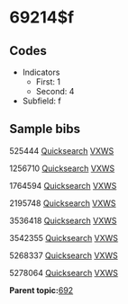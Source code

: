 # 69214$f

## Codes

-   Indicators
    -   First: 1
    -   Second: 4
-   Subfield: f

## Sample bibs

525444 [Quicksearch](https://search.library.yale.edu/catalog/525444) [VXWS](http://prodorbis.library.yale.edu:7014/vxws/GetHoldingsService?bibId=525444)

1256710 [Quicksearch](https://search.library.yale.edu/catalog/1256710) [VXWS](http://prodorbis.library.yale.edu:7014/vxws/GetHoldingsService?bibId=1256710)

1764594 [Quicksearch](https://search.library.yale.edu/catalog/1764594) [VXWS](http://prodorbis.library.yale.edu:7014/vxws/GetHoldingsService?bibId=1764594)

2195748 [Quicksearch](https://search.library.yale.edu/catalog/2195748) [VXWS](http://prodorbis.library.yale.edu:7014/vxws/GetHoldingsService?bibId=2195748)

3536418 [Quicksearch](https://search.library.yale.edu/catalog/3536418) [VXWS](http://prodorbis.library.yale.edu:7014/vxws/GetHoldingsService?bibId=3536418)

3542355 [Quicksearch](https://search.library.yale.edu/catalog/3542355) [VXWS](http://prodorbis.library.yale.edu:7014/vxws/GetHoldingsService?bibId=3542355)

5268337 [Quicksearch](https://search.library.yale.edu/catalog/5268337) [VXWS](http://prodorbis.library.yale.edu:7014/vxws/GetHoldingsService?bibId=5268337)

5278064 [Quicksearch](https://search.library.yale.edu/catalog/5278064) [VXWS](http://prodorbis.library.yale.edu:7014/vxws/GetHoldingsService?bibId=5278064)

**Parent topic:**[692](../../tags/692/692.md)

